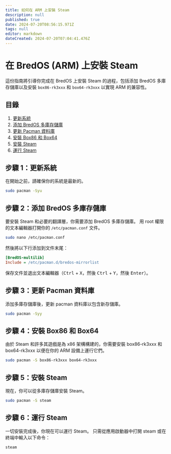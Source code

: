 ```yaml
---
title: 如何在 ARM 上安裝 Steam
description: null
published: true
date: 2024-07-20T08:56:15.971Z
tags: null
editor: markdown
dateCreated: 2024-07-20T07:04:41.476Z
---
```


# 在 BredOS (ARM) 上安裝 Steam

這份指南將引導你完成在 BredOS 上安裝 Steam 的過程，包括添加 BredOS 多庫存儲庫以及安裝 `box86-rk3xxx` 和 `box64-rk3xxx` 以實現 ARM 的兼容性。

## 目錄

1. [更新系統](#步驟-1更新系統)
2. [添加 BredOS 多庫存儲庫](#步驟-2添加-bredos-多庫存儲庫)
3. [更新 Pacman 資料庫](#步驟-3更新-pacman-資料庫)
4. [安裝 Box86 和 Box64](#步驟-4安裝-box86-和-box64)
5. [安裝 Steam](#步驟-5安裝-steam)
6. [運行 Steam](#步驟-6運行-steam)

## 步驟 1：更新系統

在開始之前，請確保你的系統是最新的。

```bash
sudo pacman -Syu
```

## 步驟 2：添加 BredOS 多庫存儲庫

要安裝 Steam 和必要的翻譯層，你需要添加 BredOS 多庫存儲庫。 用 root 權限的文本編輯器打開你的 `/etc/pacman.conf` 文件。

```sh
sudo nano /etc/pacman.conf
```

然後將以下行添加到文件末尾：

```ini
[BredOS-multilib]
Include = /etc/pacman.d/bredos-mirrorlist
```

保存文件並退出文本編輯器（<kbd>Ctrl</kbd> + <kbd>X</kbd>，然後 <kbd>Ctrl</kbd> + <kbd>Y</kbd>，然後 <kbd>Enter</kbd>）。

## 步驟 3：更新 Pacman 資料庫

添加多庫存儲庫後，更新 pacman 資料庫以包含新存儲庫。

```bash
sudo pacman -Syy
```

## 步驟 4：安裝 Box86 和 Box64

由於 Steam 和許多其遊戲是為 x86 架構構建的，你需要安裝 box86-rk3xxx 和 box64-rk3xxx 以便在你的 ARM 設備上運行它們。

```bash
sudo pacman -S box86-rk3xxx box64-rk3xxx
```

## 步驟 5：安裝 Steam

現在，你可以從多庫存儲庫安裝 Steam。

```bash
sudo pacman -S steam
```

## 步驟 6：運行 Steam

一切安裝完成後，你現在可以運行 Steam。 只需從應用啟動器中打開 steam 或在終端中輸入以下命令：

```bash
steam
```

